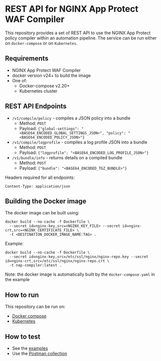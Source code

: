 # REST API for NGINX App Protect WAF Compiler

This repository provides a set of REST API to use the NGINX App Protect policy compiler within an automation pipeline.
The service can be run either on `docker-compose` or on `Kubernetes`.

## Requirements

- NGINX App Protect WAF Compiler
- docker version v24+ to build the image
- One of:
  - Docker-compose v2.20+
  - Kubernetes cluster

## REST API Endpoints

- `/v1/compile/policy` - compiles a JSON policy into a bundle
  - Method: `POST`
  - Payload: `{"global-settings": "<BASE64_ENCODED_GLOBAL_SETTINGS_JSON>", "policy": "<BASE64_ENCODED_POLICY_JSON>"}`
- `/v1/compile/logprofile` - compiles a log profile JSON into a bundle
  - Method: `POST`
  - Payload: `{"logprofile": "<BASE64_ENCODED_LOG_PROFILE_JSON>"}`
- `/v1/bundle/info` - returns details on a compiled bundle
  - Method: `POST`
  - Payload: `{"bundle": "<BASE64_ENCODED_TGZ_BUNDLE>"}`

Headers required for all endpoints:

```
Content-Type: application/json
```

## Building the Docker image

The docker image can be built using:

```
docker build --no-cache -f Dockerfile \
  --secret id=nginx-key,src=<NGINX_KEY_FILE> --secret id=nginx-crt,src=<NGINX_CERTIFICATE_FILE> \
  -t <DESTINATION_DOCKER_IMAGE_NAME:TAG> .
```

Example:

```
docker build --no-cache -f Dockerfile \
  --secret id=nginx-key,src=/etc/ssl/nginx/nginx-repo.key --secret id=nginx-crt,src=/etc/ssl/nginx/nginx-repo.crt \
  -t nap-compiler:latest .
```

Note: the docker image is automatically built by the `docker-compose.yaml` in the example

## How to run

This repository can be run on:

- [Docker compose](contrib/docker-compose)
- [Kubernetes](contrib/kubernetes)

## How to test

- See the [examples](contrib/examples)
- Use the [Postman collection](contrib/postman)

